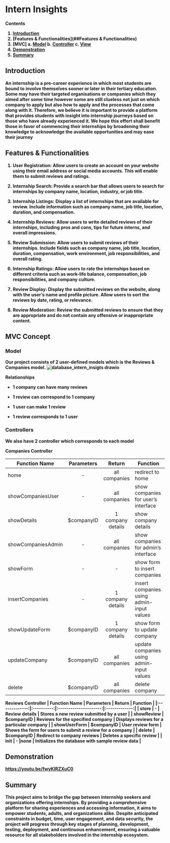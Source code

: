 # Intern Insights
<b>Contents<b/>
1. [Introduction](##Introduction)
2. [Features & Functionalities](##Features & Functionalities)
3. [MVC]
	a. [Model](###Model)
	b. [Controller](###Controller)
	c. [View](###View)
4. [Demonstration](##Demonstration)
5. [Summary](##Summary)

## Introduction
An internship is a pre-career experience in which most students are bound to involve themselves sooner or later in their tertiary education. Some may have their targeted organisations or companies which they aimed after some time however some are still clueless not just on which company to apply but also how to apply and the processes that come along with it. Therefore, we believe it is important to provide **a platform that provides students with insight into internship journeys based on those who have already experienced it**. We hope this effort shall benefit those in favor of commencing their internships by broadening their knowledge to acknowledge the available opportunities and may ease their journey

## Features & Functionalities
1.  **User Registration**: Allow users to create an account on your website using their email address or social media accounts. This will enable them to submit reviews and ratings.
    
2.  **Internship Search**: Provide a search bar that allows users to search for internships by company name, location, industry, or job title.
    
3.  **Internship Listings**: Display a list of internships that are available for review. Include information such as company name, job title, location, duration, and compensation.
    
4.  **Internship Reviews**: Allow users to write detailed reviews of their internships, including pros and cons, tips for future interns, and overall impressions.
    
5.  **Review Submission**: Allow users to submit reviews of their internships. Include fields such as company name, job title, location, duration, compensation, work environment, job responsibilities, and overall rating.
    
6.  **Internship Ratings**: Allow users to rate the internships based on different criteria such as work-life balance, compensation, job responsibilities, and company culture.
    
7.  **Review Display**: Display the submitted reviews on the website, along with the user’s name and profile picture. Allow users to sort the reviews by date, rating, or relevance.
    

8. **Review Moderation**: Review the submitted reviews to ensure that they are appropriate and do not contain any offensive or inappropriate content.

## MVC Concept

### Model
Our project consists of 2 user-defined models which is the Reviews & Companies model.
![database_intern_insigts drawio](https://github.com/Kuasawan-Murbawan/intern-insight/assets/74280845/77473ef3-c571-4a80-abb3-0751e111097b)


**Relationships**
-   1 company can have many reviews
    
-   1 review can correspond to 1 company
    
-   1 user can make 1 review
    
-   1 review corresponds to 1 user

### Controllers
We also have 2 controller which corresponds to each model

**Companies Controller**

| Function Name      | Parameters |       Return      | Function                                  |
|--------------------|:----------:|:-----------------:|-------------------------|
| home               |      -     | all companies     | redirect to home                          |
| showCompaniesUser  |      -     | all companies     | show companies for user’s interface       |
| showDetails        | $companyID | 1 company details | show company details                      |
| showCompaniesAdmin |      -     | all companies     | show companies for admin’s interface      |
| showForm           |      -     |         -         | show form to insert companies             |
| insertCompanies    |      -     | 1 company details | insert companies using admin-input values |
| showUpdateForm     | $companyID | 1 company details | show form to update company               |
| updateCompany      | $companyID | all companies     | update companies using admin-input values |
| delete             | $companyID | all companies     | delete company         |

**Reviews Controller**
| Function Name | Parameters |  Return  |    Function     |
|:-------------:|:----------:|:---------------------:|:-------------:|
| store         |      -     | Review details	| Stores a new review submitted by a user                   |
| showReview    | $companyID | Reviews for the specified company | Displays reviews for a particular company                 |
| showUserForm  | $companyID | User review form	 | Shows the form for users to submit a review for a company |
| delete        | $companyID | Redirect to company reviews       | Deletes a specific review                                 |
| init          |      -     |none | Initializes the database with sample review data          |

## Demonstration

https://youtu.be/fwyKlRZXuC0

## Summary
This project aims to bridge the gap between internship seekers and organizations offering internships. By providing a comprehensive platform for sharing experiences and accessing information, it aims to empower students, adults, and organizations alike. Despite anticipated constraints in budget, time, user engagement, and data security, the project will progress through key stages of planning, development, testing, deployment, and continuous enhancement, ensuring a valuable resource for all stakeholders involved in the internship ecosystem.
